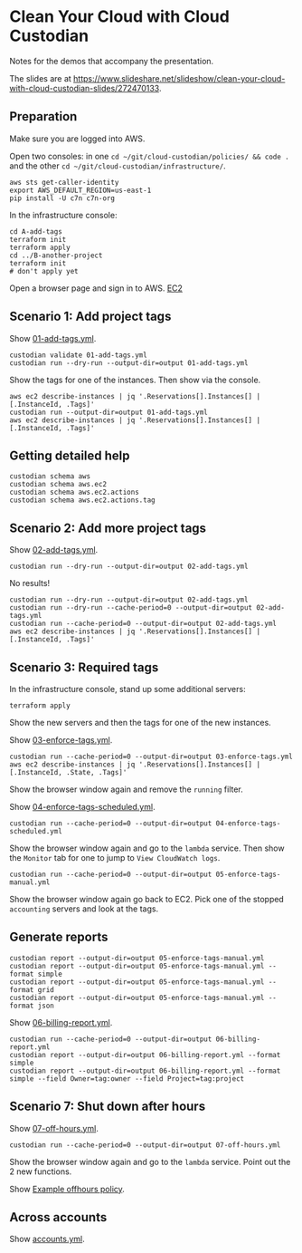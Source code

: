 # Clean Your Cloud with Cloud Custodian

Notes for the demos that accompany the presentation.

The slides are at https://www.slideshare.net/slideshow/clean-your-cloud-with-cloud-custodian-slides/272470133.

## Preparation

Make sure you are logged into AWS.

Open two consoles: in one `cd ~/git/cloud-custodian/policies/ && code .`
and the other `cd ~/git/cloud-custodian/infrastructure/`.

```shell
aws sts get-caller-identity
export AWS_DEFAULT_REGION=us-east-1
pip install -U c7n c7n-org
```

In the infrastructure console:

```shell
cd A-add-tags
terraform init
terraform apply
cd ../B-another-project
terraform init
# don't apply yet
```

Open a browser page and sign in to AWS.
[EC2](https://us-east-1.console.aws.amazon.com/ec2/home?region=us-east-1#Instances:instanceState=running)

## Scenario 1: Add project tags

Show [01-add-tags.yml](/policies/01-add-tags.yml).

```shell
custodian validate 01-add-tags.yml
custodian run --dry-run --output-dir=output 01-add-tags.yml
```

Show the tags for one of the instances. Then show via the console.

```shell
aws ec2 describe-instances | jq '.Reservations[].Instances[] | [.InstanceId, .Tags]'
custodian run --output-dir=output 01-add-tags.yml
aws ec2 describe-instances | jq '.Reservations[].Instances[] | [.InstanceId, .Tags]'
```

## Getting detailed help

```shell
custodian schema aws
custodian schema aws.ec2
custodian schema aws.ec2.actions
custodian schema aws.ec2.actions.tag
```

## Scenario 2: Add more project tags

Show [02-add-tags.yml](/policies/02-add-tags.yml).

```shell
custodian run --dry-run --output-dir=output 02-add-tags.yml
```

No results!

```shell
custodian run --dry-run --output-dir=output 02-add-tags.yml
custodian run --dry-run --cache-period=0 --output-dir=output 02-add-tags.yml
custodian run --cache-period=0 --output-dir=output 02-add-tags.yml
aws ec2 describe-instances | jq '.Reservations[].Instances[] | [.InstanceId, .Tags]'
```

## Scenario 3: Required tags

In the infrastructure console, stand up some additional servers:

```shell
terraform apply
```

Show the new servers and then the tags for one of the new instances.

Show [03-enforce-tags.yml](/policies/03-enforce-tags.yml).

```shell
custodian run --cache-period=0 --output-dir=output 03-enforce-tags.yml
aws ec2 describe-instances | jq '.Reservations[].Instances[] | [.InstanceId, .State, .Tags]'
```

Show the browser window again and remove the `running` filter.

Show [04-enforce-tags-scheduled.yml](/policies/04-enforce-tags-scheduled.yml).

```shell
custodian run --cache-period=0 --output-dir=output 04-enforce-tags-scheduled.yml
```

Show the browser window again and go to the `lambda` service. Then show the
`Monitor` tab for one to jump to `View CloudWatch logs`.

```shell
custodian run --cache-period=0 --output-dir=output 05-enforce-tags-manual.yml
```

Show the browser window again go back to EC2. Pick one of the stopped
`accounting` servers and look at the tags.

## Generate reports

```shell
custodian report --output-dir=output 05-enforce-tags-manual.yml
custodian report --output-dir=output 05-enforce-tags-manual.yml --format simple
custodian report --output-dir=output 05-enforce-tags-manual.yml --format grid
custodian report --output-dir=output 05-enforce-tags-manual.yml --format json
```

Show [06-billing-report.yml](/policies/06-billing-report.yml).

```shell
custodian run --cache-period=0 --output-dir=output 06-billing-report.yml
custodian report --output-dir=output 06-billing-report.yml --format simple
custodian report --output-dir=output 06-billing-report.yml --format simple --field Owner=tag:owner --field Project=tag:project
```

## Scenario 7: Shut down after hours

Show [07-off-hours.yml](/policies/07-off-hours.yml).

```shell
custodian run --cache-period=0 --output-dir=output 07-off-hours.yml
```

Show the browser window again and go to the `lambda` service.
Point out the 2 new functions.

Show [Example offhours
policy](https://cloudcustodian.io/docs/aws/examples/offhours.html#).

## Across accounts

Show [accounts.yml](/policies/accounts.yml).

